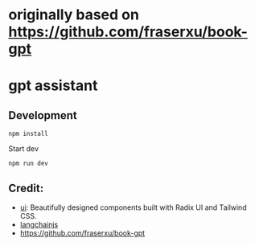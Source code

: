 # originally based on https://github.com/fraserxu/book-gpt
# gpt assistant 
## Development

```
npm install
```

Start dev

```
npm run dev
```

## Credit:

* [ui](https://github.com/shadcn/ui): Beautifully designed components built with Radix UI and Tailwind CSS.
* [langchainjs](https://hwchase17.github.io/langchainjs/docs/overview/)
* https://github.com/fraserxu/book-gpt
